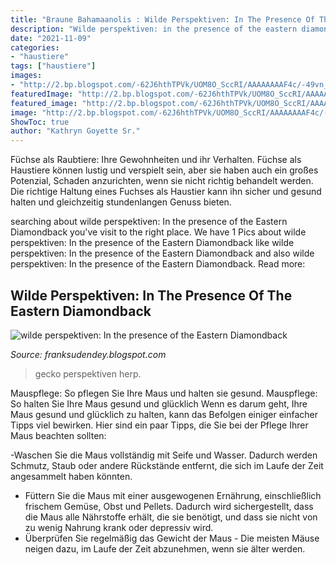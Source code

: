 ```yaml
---
title: "Braune Bahamaanolis : Wilde Perspektiven: In The Presence Of The Eastern Diamondback"
description: "Wilde perspektiven: in the presence of the eastern diamondback"
date: "2021-11-09"
categories:
- "haustiere"
tags: ["haustiere"]
images:
- "http://2.bp.blogspot.com/-62J6hthTPVk/UOM8O_SccRI/AAAAAAAAF4c/-49vn_EFWrY/s1600/house+gecko4.jpg"
featuredImage: "http://2.bp.blogspot.com/-62J6hthTPVk/UOM8O_SccRI/AAAAAAAAF4c/-49vn_EFWrY/s1600/house+gecko4.jpg"
featured_image: "http://2.bp.blogspot.com/-62J6hthTPVk/UOM8O_SccRI/AAAAAAAAF4c/-49vn_EFWrY/s1600/house+gecko4.jpg"
image: "http://2.bp.blogspot.com/-62J6hthTPVk/UOM8O_SccRI/AAAAAAAAF4c/-49vn_EFWrY/s1600/house+gecko4.jpg"
ShowToc: true
author: "Kathryn Goyette Sr."
---
```



Füchse als Raubtiere: Ihre Gewohnheiten und ihr Verhalten.
Füchse als Haustiere können lustig und verspielt sein, aber sie haben auch ein großes Potenzial, Schaden anzurichten, wenn sie nicht richtig behandelt werden. Die richtige Haltung eines Fuchses als Haustier kann ihn sicher und gesund halten und gleichzeitig stundenlangen Genuss bieten.

	

		
searching about wilde perspektiven: In the presence of the Eastern Diamondback you've visit to the right place. We have 1 Pics about wilde perspektiven: In the presence of the Eastern Diamondback like wilde perspektiven: In the presence of the Eastern Diamondback and also wilde perspektiven: In the presence of the Eastern Diamondback. Read more:
		
    
## Wilde Perspektiven: In The Presence Of The Eastern Diamondback

<img loading=lazy src="http://2.bp.blogspot.com/-62J6hthTPVk/UOM8O_SccRI/AAAAAAAAF4c/-49vn_EFWrY/s1600/house+gecko4.jpg" onerror="this.onerror=null;this.src='https://tse3.mm.bing.net/th?id=OIP.X-C6UxkAtQPujQ4B65Rg9QHaFa&amp;pid=15.1';" alt="wilde perspektiven: In the presence of the Eastern Diamondback">

_Source: franksudendey.blogspot.com_

>gecko perspektiven herp. 

	

Mauspflege: So pflegen Sie Ihre Maus und halten sie gesund.
Mauspflege: So halten Sie Ihre Maus gesund und glücklich
Wenn es darum geht, Ihre Maus gesund und glücklich zu halten, kann das Befolgen einiger einfacher Tipps viel bewirken. Hier sind ein paar Tipps, die Sie bei der Pflege Ihrer Maus beachten sollten:

-Waschen Sie die Maus vollständig mit Seife und Wasser. Dadurch werden Schmutz, Staub oder andere Rückstände entfernt, die sich im Laufe der Zeit angesammelt haben könnten.
- Füttern Sie die Maus mit einer ausgewogenen Ernährung, einschließlich frischem Gemüse, Obst und Pellets. Dadurch wird sichergestellt, dass die Maus alle Nährstoffe erhält, die sie benötigt, und dass sie nicht von zu wenig Nahrung krank oder depressiv wird.
- Überprüfen Sie regelmäßig das Gewicht der Maus - Die meisten Mäuse neigen dazu, im Laufe der Zeit abzunehmen, wenn sie älter werden.

